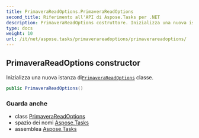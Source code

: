 ```yaml
---
title: PrimaveraReadOptions.PrimaveraReadOptions
second_title: Riferimento all'API di Aspose.Tasks per .NET
description: PrimaveraReadOptions costruttore. Inizializza una nuova istanza diPrimaveraReadOptions classe.
type: docs
weight: 10
url: /it/net/aspose.tasks/primaverareadoptions/primaverareadoptions/
---
```

## PrimaveraReadOptions constructor

Inizializza una nuova istanza di[`PrimaveraReadOptions`](../) classe.

```csharp
public PrimaveraReadOptions()
```

### Guarda anche

* class [PrimaveraReadOptions](../)
* spazio dei nomi [Aspose.Tasks](../../primaverareadoptions/)
* assemblea [Aspose.Tasks](../../../)


